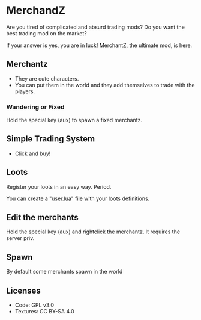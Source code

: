 # MerchandZ

Are you tired of complicated and absurd trading mods? Do you want the best trading mod on the market?

If your answer is yes, you are in luck! MerchantZ, the ultimate mod, is here.

## Merchantz

- They are cute characters.
- You can put them in the world and they add themselves to trade with the players.

### Wandering or Fixed

Hold the special key (aux) to spawn a fixed merchantz.

## Simple Trading System

- Click and buy!

## Loots

Register your loots in an easy way. Period.

You can create a "user.lua" file with your loots definitions.

## Edit the merchants

Hold the special key (aux) and rightclick the merchantz. It requires the server priv.

## Spawn

By default some merchants spawn in the world

## Licenses

- Code: GPL v3.0
- Textures: CC BY-SA 4.0
